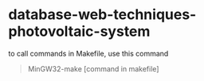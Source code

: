 # database-web-techniques-photovoltaic-system

to call commands in Makefile, use this command
> MinGW32-make [command in makefile]